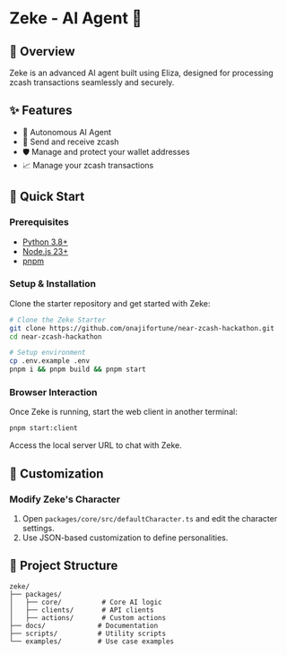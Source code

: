 # Zeke - AI Agent 🤖

## 🚀 Overview

Zeke is an advanced AI agent built using Eliza, designed for processing zcash transactions seamlessly and securely.

## ✨ Features

-   🤖 Autonomous AI Agent
-   💸 Send and receive zcash
-   🛡️ Manage and protect your wallet addresses
-   📈 Manage your zcash transactions

## 🚀 Quick Start

### Prerequisites

-   [Python 3.8+](https://www.python.org/downloads/)
-   [Node.js 23+](https://nodejs.org/en/download/)
-   [pnpm](https://pnpm.io/installation)

### Setup & Installation

Clone the starter repository and get started with Zeke:

```bash
# Clone the Zeke Starter
git clone https://github.com/onajifortune/near-zcash-hackathon.git
cd near-zcash-hackathon

# Setup environment
cp .env.example .env
pnpm i && pnpm build && pnpm start
```

### Browser Interaction

Once Zeke is running, start the web client in another terminal:

```bash
pnpm start:client
```

Access the local server URL to chat with Zeke.

## 🔧 Customization

### Modify Zeke's Character

1. Open `packages/core/src/defaultCharacter.ts` and edit the character settings.
2. Use JSON-based customization to define personalities.

## 📁 Project Structure

```
zeke/
├── packages/
│   ├── core/          # Core AI logic
│   ├── clients/       # API clients
│   ├── actions/       # Custom actions
├── docs/             # Documentation
├── scripts/          # Utility scripts
└── examples/         # Use case examples
```
